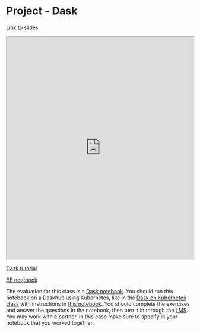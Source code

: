 # Project - Dask

[Link to slides](https://docs.google.com/presentation/d/e/2PACX-1vSTH2kAR0DCR0nw8pFBe5kuYbOk3inZ9cQfZbzOIRjyzQoVaOoMfI2JONGBz-qsvG_P6g050ddHxSXT/pub?start=false&loop=false&delayms=60000#slide=id.p)

<iframe src="https://docs.google.com/presentation/d/e/2PACX-1vSTH2kAR0DCR0nw8pFBe5kuYbOk3inZ9cQfZbzOIRjyzQoVaOoMfI2JONGBz-qsvG_P6g050ddHxSXT/pub?start=false&loop=false&delayms=60000#slide=id.p"
  style="width:100%; height:600px;"
></iframe>

[Dask tutorial](https://github.com/dask/dask-tutorial)

[BE notebook](https://github.com/SupaeroDataScience/OBD/blob/master/notebooks/BEDaskMLTaxyCabEmpty.ipynb)

The evaluation for this class is a [Dask notebook](https://github.com/SupaeroDataScience/OBD/blob/master/notebooks/BEDaskMLTaxyCabEmpty.ipynb). You should run this notebook on a Daskhub using Kubernetes, like in the [Dask on Kubernetes class](https://supaerodatascience.github.io/OBD/2_5_dask.html) with instructions in [this notebook](https://github.com/SupaeroDataScience/OBD/blob/master/notebooks/Kubernetes_Daskhub.ipynb). You should complete the exercises and answer the questions in the notebook, then turn it in through the [LMS](https://lms.isae.fr/mod/assign/view.php?id=69921). You may work with a partner, in this case make sure to specify in your notebook that you worked together.
